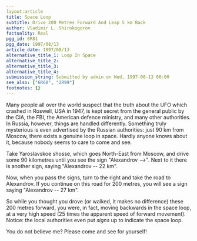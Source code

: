 ```yaml
---
layout:article
title: Space Loop
subtitle: Drive 200 Metres Forward And Leap 5 km Back
author: Vladimir L. Shirokogorov
factuality: Real
pgg_id: 8R81
pgg_date: 1997/08/13
article_date: 1997/08/13
alternative_title_1: Loop In Space
alternative_title_2: 
alternative_title_3: 
alternative_title_4: 
submission_string: Submitted by admin on Wed, 1997-08-13 00:00
see_also: ["6R68", "2R99"]
footnotes: {}
---
```

<div>
<p>Many people all over the world suspect that the truth about the UFO which crashed in Roswell, USA in 1947, is kept secret from the general public by the CIA, the FBI, the American defence ministry, and many other authorities. In Russia, however, things are handled differently. Something truly mysterious is even advertised by the Russian authorities: just 90 km from Moscow, there exists a genuine loop in space. Hardly anyone knows about it, because nobody seems to care to come and see.</p>
<p>Take Yaroslavskoe shosse, which goes North-East from Moscow, and drive some 90 kilometres until you see the sign "Alexandrov --&gt;". Next to it there is another sign, saying "Alexandrov -- 22 km".</p>
<p>Now, when you pass the signs, turn to the right and take the road to Alexandrov. If you continue on this road for 200 metres, you will see a sign saying "Alexandrov -- 27 km".</p>
<p>So while you thought you drove (or walked, it makes no difference) these 200 metres forward, you were, in fact, moving backwards in the space loop, at a very high speed (25 times the apparent speed of forward movement). Notice: the local authorities even put <em>signs</em> up to indicate the space loop.</p>
<p>You do not believe me? Please come and see for yourself!</p>
</div>
